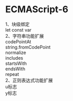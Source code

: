 # ECMAScript-6
1、块级绑定<br>
let const var<br>
2、字符串功能扩展<br>
codePointAt<br>
string.fromCodePoint<br>
normalize<br>
includes<br>
startsWith<br>
endsWith<br>
repeat<br>
2、正则表达式功能扩展<br>
u标志<br>
y标志<br>